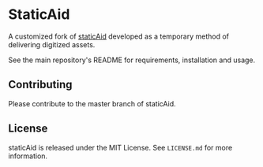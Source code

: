 # StaticAid

A customized fork of [staticAid](https://github.com/helrond/staticAid) developed as a temporary method of delivering digitized assets.

See the main repository's README for requirements, installation and usage.

## Contributing

Please contribute to the master branch of staticAid.

## License

staticAid is released under the MIT License. See `LICENSE.md` for more information.
